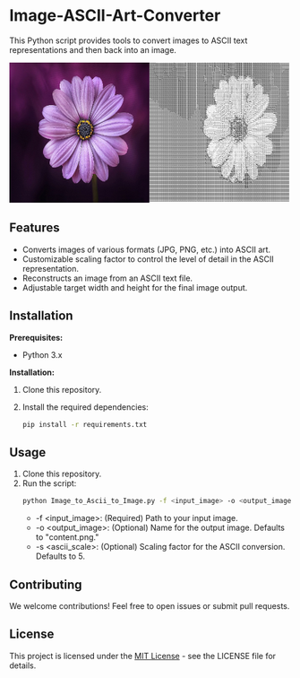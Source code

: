 # Image-ASCII-Art-Converter

This Python script provides tools to convert images to ASCII text representations and then back into an image.

<img src="./public/fl.jpg" width=250 height=250 class="my-image-class" alt="Image Description" title="Optional Title"><img src="./public/output.png" width=250 height=250 class="my-image-class" alt="Image Description" title="Optional Title">

## Features

- Converts images of various formats (JPG, PNG, etc.) into ASCII art.
- Customizable scaling factor to control the level of detail in the ASCII representation.
- Reconstructs an image from an ASCII text file.
- Adjustable target width and height for the final image output.

## Installation

**Prerequisites:**

- Python 3.x

**Installation:**

1. Clone this repository.
2. Install the required dependencies:

   ```bash
   pip install -r requirements.txt
   ```

## Usage

1. Clone this repository.
2. Run the script:
   ```bash
   python Image_to_Ascii_to_Image.py -f <input_image> -o <output_image> -s <ascii_scale>
   ```
   - -f <input_image>: (Required) Path to your input image.
   - -o <output_image>: (Optional) Name for the output image. Defaults to "content.png."
   - -s <ascii_scale>: (Optional) Scaling factor for the ASCII conversion. Defaults to 5.

## Contributing

We welcome contributions! Feel free to open issues or submit pull requests.

## License

This project is licensed under the [MIT License](LICENSE) - see the LICENSE file for details.
